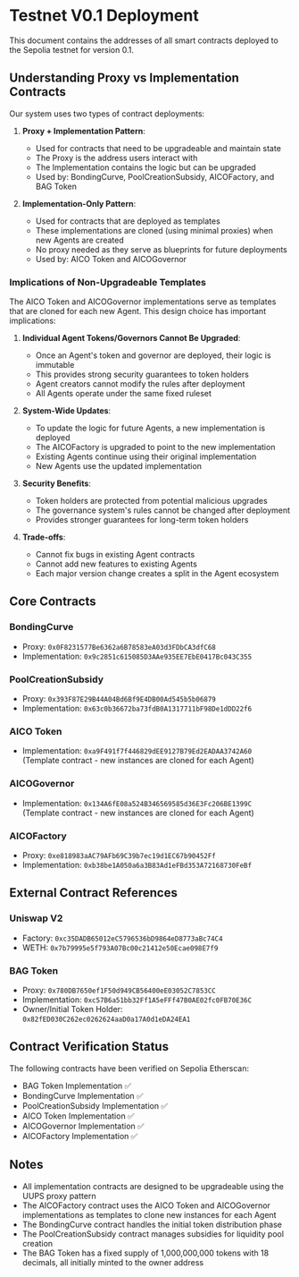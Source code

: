 # Testnet V0.1 Deployment

This document contains the addresses of all smart contracts deployed to the Sepolia testnet for version 0.1.

## Understanding Proxy vs Implementation Contracts

Our system uses two types of contract deployments:

1. **Proxy + Implementation Pattern**:
   - Used for contracts that need to be upgradeable and maintain state
   - The Proxy is the address users interact with
   - The Implementation contains the logic but can be upgraded
   - Used by: BondingCurve, PoolCreationSubsidy, AICOFactory, and BAG Token

2. **Implementation-Only Pattern**:
   - Used for contracts that are deployed as templates
   - These implementations are cloned (using minimal proxies) when new Agents are created
   - No proxy needed as they serve as blueprints for future deployments
   - Used by: AICO Token and AICOGovernor

### Implications of Non-Upgradeable Templates

The AICO Token and AICOGovernor implementations serve as templates that are cloned for each new Agent. This design choice has important implications:

1. **Individual Agent Tokens/Governors Cannot Be Upgraded**:
   - Once an Agent's token and governor are deployed, their logic is immutable
   - This provides strong security guarantees to token holders
   - Agent creators cannot modify the rules after deployment
   - All Agents operate under the same fixed ruleset

2. **System-Wide Updates**:
   - To update the logic for future Agents, a new implementation is deployed
   - The AICOFactory is upgraded to point to the new implementation
   - Existing Agents continue using their original implementation
   - New Agents use the updated implementation

3. **Security Benefits**:
   - Token holders are protected from potential malicious upgrades
   - The governance system's rules cannot be changed after deployment
   - Provides stronger guarantees for long-term token holders

4. **Trade-offs**:
   - Cannot fix bugs in existing Agent contracts
   - Cannot add new features to existing Agents
   - Each major version change creates a split in the Agent ecosystem

## Core Contracts

### BondingCurve
- Proxy: `0x0F8231577Be6362a6B78583eA03d3FDbCA3dfC68`
- Implementation: `0x9c2851c615085D3AAe935EE7EbE0417Bc043C355`

### PoolCreationSubsidy
- Proxy: `0x393F87E29B44A04Bd6Bf9E4DB00Ad545b5b06879`
- Implementation: `0x63c0b36672ba73fdB0A1317711bF98De1dDD22f6`

### AICO Token
- Implementation: `0xa9F491f7f446829dEE9127B79Ed2EADAA3742A60`
(Template contract - new instances are cloned for each Agent)

### AICOGovernor
- Implementation: `0x134A6fE08a524B346569585d36E3Fc206BE1399C`
(Template contract - new instances are cloned for each Agent)

### AICOFactory
- Proxy: `0xe818983aAC79AFb69C39b7ec19d1EC67b90452Ff`
- Implementation: `0xb38be1A050a6a3B83Ad1eFBd353A72168730FeBf`

## External Contract References

### Uniswap V2
- Factory: `0xc35DADB65012eC5796536bD9864eD8773aBc74C4`
- WETH: `0x7b79995e5f793A07Bc00c21412e50Ecae098E7f9`

### BAG Token
- Proxy: `0x780DB7650ef1F50d949CB56400eE03052C7853CC`
- Implementation: `0xc57B6a51bb32Ff1A5eFFf47B0AE02fc0FB70E36C`
- Owner/Initial Token Holder: `0x82fED030C262ec0262624aaD0a17A0d1eDA24EA1`

## Contract Verification Status

The following contracts have been verified on Sepolia Etherscan:
- BAG Token Implementation ✅
- BondingCurve Implementation ✅
- PoolCreationSubsidy Implementation ✅
- AICO Token Implementation ✅
- AICOGovernor Implementation ✅
- AICOFactory Implementation ✅

## Notes
- All implementation contracts are designed to be upgradeable using the UUPS proxy pattern
- The AICOFactory contract uses the AICO Token and AICOGovernor implementations as templates to clone new instances for each Agent
- The BondingCurve contract handles the initial token distribution phase
- The PoolCreationSubsidy contract manages subsidies for liquidity pool creation
- The BAG Token has a fixed supply of 1,000,000,000 tokens with 18 decimals, all initially minted to the owner address 